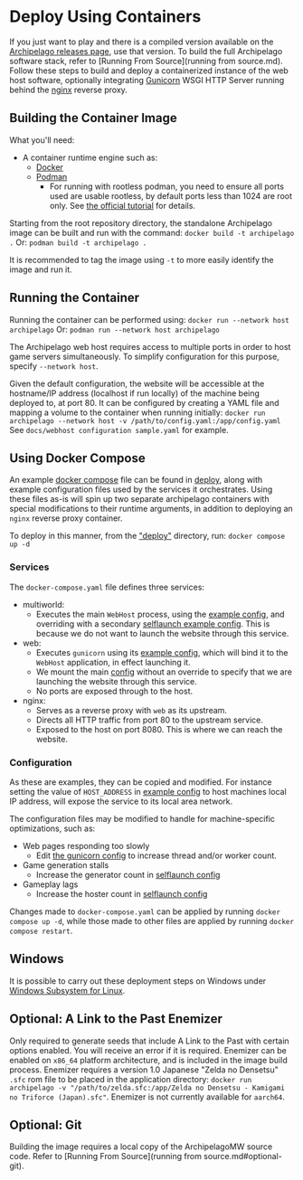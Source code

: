# Deploy Using Containers

If you just want to play and there is a compiled version available on the [Archipelago releases page](https://github.com/ArchipelagoMW/Archipelago/releases), use that version.
To build the full Archipelago software stack, refer to [Running From Source](running from source.md).
Follow these steps to build and deploy a containerized instance of the web host software, optionally integrating [Gunicorn](https://gunicorn.org/) WSGI HTTP Server running behind the [nginx](https://nginx.org/) reverse proxy.


## Building the Container Image

What you'll need:
 * A container runtime engine such as:
   * [Docker](https://www.docker.com/)
   * [Podman](https://podman.io/)
     * For running with rootless podman, you need to ensure all ports used are usable rootless, by default ports less than 1024 are root only. See [the official tutorial](https://github.com/containers/podman/blob/main/docs/tutorials/rootless_tutorial.md) for details.

Starting from the root repository directory, the standalone Archipelago image can be built and run with the command:
`docker build -t archipelago .`
Or:
`podman build -t archipelago .`

It is recommended to tag the image using `-t` to more easily identify the image and run it.


## Running the Container

Running the container can be performed using:
`docker run --network host archipelago`
Or:
`podman run --network host archipelago`

The Archipelago web host requires access to multiple ports in order to host game servers simultaneously. To simplify configuration for this purpose, specify `--network host`.

Given the default configuration, the website will be accessible at the hostname/IP address (localhost if run locally) of the machine being deployed to, at port 80. It can be configured by creating a YAML file and mapping a volume to the container when running initially:
`docker run archipelago --network host -v /path/to/config.yaml:/app/config.yaml`
See `docs/webhost configuration sample.yaml` for example.


## Using Docker Compose

An example [docker compose](../deploy/docker-compose.yml) file can be found in [deploy](../deploy), along with example configuration files used by the services it orchestrates. Using these files as-is will spin up two separate archipelago containers with special modifications to their runtime arguments, in addition to deploying an `nginx` reverse proxy container.

To deploy in this manner, from the ["deploy"](../deploy) directory, run:
`docker compose up -d`

### Services

The `docker-compose.yaml` file defines three services:
  * multiworld:
    * Executes the main `WebHost` process, using the [example config](../deploy/example_config.yaml), and overriding with a secondary [selflaunch example config](../deploy/example_selflaunch.yaml). This is because we do not want to launch the website through this service.
  * web:
    * Executes `gunicorn` using its [example config](../deploy/example_gunicorn.conf.py), which will bind it to the `WebHost` application, in effect launching it.
    * We mount the main [config](../deploy/example_config.yaml) without an override to specify that we are launching the website through this service.
    * No ports are exposed through to the host.
  * nginx:
    * Serves as a reverse proxy with `web` as its upstream.
    * Directs all HTTP traffic from port 80 to the upstream service.
    * Exposed to the host on port 8080. This is where we can reach the website.

### Configuration

As these are examples, they can be copied and modified. For instance setting the value of `HOST_ADDRESS` in [example config](../deploy/example_config.yaml) to host machines local IP address, will expose the service to its local area network.

The configuration files may be modified to handle for machine-specific optimizations, such as:
  * Web pages responding too slowly
    * Edit [the gunicorn config](../deploy/example_gunicorn.conf.py) to increase thread and/or worker count.
  * Game generation stalls
    * Increase the generator count in [selflaunch config](../deploy/example_selflaunch.yaml)
  * Gameplay lags
    * Increase the hoster count in [selflaunch config](../deploy/example_selflaunch.yaml)

Changes made to `docker-compose.yaml` can be applied by running `docker compose up -d`, while those made to other files are applied by running `docker compose restart`.


## Windows

It is possible to carry out these deployment steps on Windows under [Windows Subsystem for Linux](https://learn.microsoft.com/en-us/windows/wsl/install).


## Optional: A Link to the Past Enemizer

Only required to generate seeds that include A Link to the Past with certain options enabled. You will receive an
error if it is required.
Enemizer can be enabled on `x86_64` platform architecture, and is included in the image build process. Enemizer requires a version 1.0 Japanese "Zelda no Densetsu" `.sfc` rom file to be placed in the application directory:
`docker run archipelago -v "/path/to/zelda.sfc:/app/Zelda no Densetsu - Kamigami no Triforce (Japan).sfc"`.
Enemizer is not currently available for `aarch64`.


## Optional: Git

Building the image requires a local copy of the ArchipelagoMW source code.
Refer to [Running From Source](running from source.md#optional-git).
